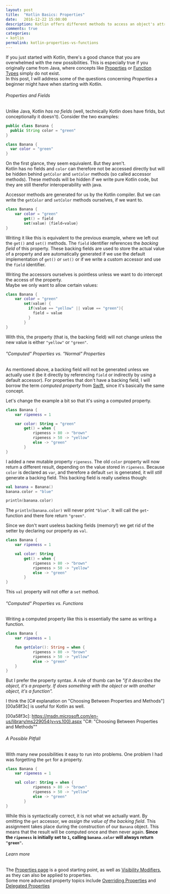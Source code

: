 ```yaml
---
layout: post
title:  "Kotlin Basics: Properties"
date:   2016-12-22 15:00:00
description: Kotlin offers different methods to access an object's attribute. Properties, functions or computed properties; which should you choose?
comments: true
categories:
- kotlin
permalink: kotlin-properties-vs-functions
---
```

If you just started with Kotlin, there's a good chance that you are overwhelmed with the new possibilities.
This is especially true if you originally came from Java, where concepts like [Properties][930cbe90] or [Function Types][fc2a71b7] simply do not exist.  
In this post, I will address some of the questions concerning _Properties_ a beginner might have when starting with Kotlin.

###### Properties and Fields
Unlike Java, Kotlin *has no fields* (well, technically Kotlin does have firlds, but conceptionally it doesn't).
Consider the two examples:

```java
public class Banana {
  public String color = "green"
}
```

```kotlin
class Banana {
  var color = "green"
}
```

On the first glance, they seem equivalent. But they aren't.  
Kotlin has no fields and `color` can therefore not be accessed directly but will be hidden behind `getColor` and `setColor` methods (so called accessor methods). These methods will be hidden if we write pure Kotlin code, but they are still therefor interoperability with java.

Accessor methods are generated for us by the Kotlin compiler. But we can write the `getColor` and `setColor` methods ourselves, if we want to.

```kotlin
class Banana {
    var color = "green"
        get() = field
        set(value) {field=value}
}
```

Writing it like this is equivalent to the previous example, where we left out the `get()` and `set()` methods. The `field` identifier references the _backing field_ of this property. These backing fields are used to store the actual value of a property and are automatically generated if we use the default implementation of `get()` _or_ `set()` or if we write a custom accessor and use the `field` identifier.

Writing the accessors ourselves is pointless unless we want to do intercept the access of the property.  
Maybe we only want to allow certain values:

```kotlin
class Banana {
    var color = "green"
        set(value) {
          if(value == "yellow" || value == "green"){
            field = value
          }
        }
}
```

With this, the property (that is, the backing field) will not change unless the new value is either `"yellow"` or `"green"`.

###### "Computed" Properties vs. "Normal" Properties

As mentioned above, a backing field will not be generated unless we actually use it (be it directly by referencing `field` or indirectly by using a default accessor).  For properties that don't have a backing field, I will borrow the term _computed property_ from [Swift][f22c8840], since it's basically the same concept.

Let's change the example a bit so that it's using a computed property.

```kotlin
class Banana {
    var ripeness = 1

    var color: String = "green"
        get() = when {
            ripeness > 80 -> "brown"
            ripeness > 50 -> "yellow"
            else -> "green"
        }
}
```

I added a new mutable property `ripeness`. The old `color` property will now return a different result, depending on the value stored in `ripeness`. Because `color` is declared as `var`, and therefore a default `set` is generated, it will _still_ generate a backing field.
This backing field is really useless though:

```kotlin
val banana = Banana()
banana.color = "blue"

println(banana.color)

```

The `println(banana.color)` will never print `"blue"`. It will call the `get`-function and there fore return `"green"`.

Since we don't want useless backing fields (memory!) we get rid of the setter by declaring our property as `val`.

```kotlin
class Banana {
    var ripeness = 1

    val color: String
        get() = when {
            ripeness > 80 -> "brown"
            ripeness > 50 -> "yellow"
            else -> "green"
        }
}
```

This `val` property will not offer a `set` method.  

###### "Computed" Properties vs. Functions

Writing a computed property like this is essentially the same as writing a function.

```kotlin
class Banana {
    var ripeness = 1

    fun getColor(): String = when {
            ripeness > 80 -> "brown"
            ripeness > 50 -> "yellow"
            else -> "green"
    }
}
```

But I prefer the property syntax. A rule of thumb can be _"if it describes the object, it's a property. If does something with the object or with another object, it's a function"._

I think the [C# explanation on "Choosing Between Properties and Methods"][00a58f3c] is useful for Kotlin as well.

  [00a58f3c]: https://msdn.microsoft.com/en-us/library/ms229054(v=vs.100).aspx "C#: "Choosing Between Properties and Methods""



###### A Possible Pitfall

With many new possibilities it easy to run into problems. One problem I had was forgetting the `get` for a property.

```kotlin
class Banana {
    var ripeness = 1

    val color: String = when {
            ripeness > 80 -> "brown"
            ripeness > 50 -> "yellow"
            else -> "green"
        }
}
```

While this is syntactically correct, it is not what we actually want.
By omitting the `get` accessor, we _assign the value of the backing field_. This assignment takes place during the construction of our `Banana` object. This means that the result will be computed once and then never again. **Since the `ripeness` is initially set to `1`, calling `banana.color` will always return `"green"`.**

###### Learn more

The [Properties page][930cbe90] is a good starting point, as well as [Visibility Modifiers][ccdf2b54], as they can also be applied to properties.  
Some more advanced property topics include [Overriding Properties][27e1d06e] and [Delegated Properties][ac96a7e8]

  [fc2a71b7]: https://kotlinlang.org/docs/reference/lambdas.html#function-types "Kotin: Function Types"
  [930cbe90]: https://kotlinlang.org/docs/reference/properties.html "Kotlin: Properties"
  [ac96a7e8]: https://kotlinlang.org/docs/reference/delegated-properties.html "Kotlin: Delegated Properties"
  [27e1d06e]: https://kotlinlang.org/docs/reference/properties.html#overriding-properties "Kotlin: Override Properties"
  [ccdf2b54]: https://kotlinlang.org/docs/reference/visibility-modifiers.html "Kotlin: Visibility Modifiers"

  [f22c8840]: https://developer.apple.com/swift/ "Swift"
